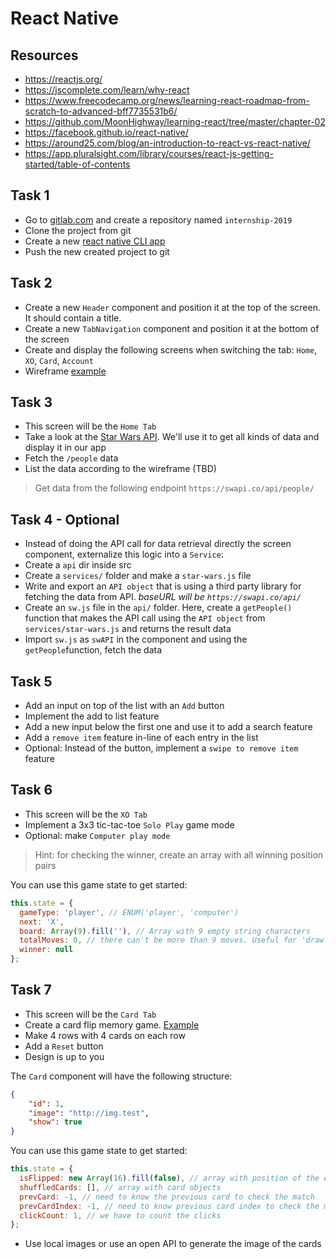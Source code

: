 # React Native

## Resources
- https://reactjs.org/
- https://jscomplete.com/learn/why-react
- https://www.freecodecamp.org/news/learning-react-roadmap-from-scratch-to-advanced-bff7735531b6/
- https://github.com/MoonHighway/learning-react/tree/master/chapter-02
- https://facebook.github.io/react-native/
- https://around25.com/blog/an-introduction-to-react-vs-react-native/
- https://app.pluralsight.com/library/courses/react-js-getting-started/table-of-contents

## Task 1
- Go to [gitlab.com](https://gitlab.com/) and create a repository named `internship-2019`
- Clone the project from git
- Create a new [react native CLI app](https://facebook.github.io/react-native/docs/getting-started)
- Push the new created project to git

## Task 2
- Create a new `Header` component and position it at the top of the screen. It should contain a title.
- Create a new `TabNavigation` component and position it at the bottom of the screen
- Create and display the following screens when switching the tab: `Home`, `XO`, `Card`, `Account`
- Wireframe [example](https://www.dropbox.com/s/x4w1resi5suhahp/iPhone%20X%20-%20Example.png?dl=0)

## Task 3
- This screen will be the `Home Tab`
- Take a look at the [Star Wars API](https://swapi.co/). We'll use it to get all kinds of data and display it in our app
- Fetch the `/people` data
- List the data according to the wireframe (TBD)

> Get data from the following endpoint `https://swapi.co/api/people/`

## Task 4 - Optional
- Instead of doing the API call for data retrieval directly the screen component, externalize this logic into a `Service`:
- Create a `api` dir inside src
- Create a `services/` folder and make a `star-wars.js` file
- Write and export an `API object` that is using a third party library for fetching the data from API. *baseURL will be `https://swapi.co/api/`*
- Create an `sw.js` file in the `api/` folder. Here, create a `getPeople()` function that makes the API call using the `API object` from `services/star-wars.js` and returns the result data
- Import `sw.js` as `swAPI` in the component and using the `getPeople`function, fetch the data

## Task 5
- Add an input on top of the list with an `Add` button
- Implement the add to list feature
- Add a new input below the first one and use it to add a search feature
- Add a `remove item` feature in-line of each entry in the list
- Optional: Instead of the button, implement a `swipe to remove item` feature 

## Task 6
- This screen will be the `XO Tab`
- Implement a 3x3 tic-tac-toe `Solo Play` game mode
- Optional: make `Computer play mode`

> Hint: for checking the winner, create an array with all winning position pairs

You can use this game state to get started:
```js
this.state = {
  gameType: 'player', // ENUM('player', 'computer')
  next: 'X',
  board: Array(9).fill(''), // Array with 9 empty string characters
  totalMoves: 0, // there can't be more than 9 moves. Useful for 'draw' result
  winner: null
};
```

## Task 7
- This screen will be the `Card Tab`
- Create a card flip memory game. [Example](https://www.webgamesonline.com/memory/)
- Make 4 rows with 4 cards on each row
- Add a `Reset` button
- Design is up to you

The `Card` component will have the following structure:
```json
{
    "id": 1,
    "image": "http://img.test",
    "show": true
}
```

You can use this game state to get started:
```js
this.state = {
  isFlipped: new Array(16).fill(false), // array with position of the elements. In order to know which element is flipped
  shuffledCards: [], // array with card objects
  prevCard: -1, // need to know the previous card to check the match
  prevCardIndex: -1, // need to know previous card index to check the match
  clickCount: 1, // we have to count the clicks
};
```

- Use local images or use an open API to generate the image of the cards

